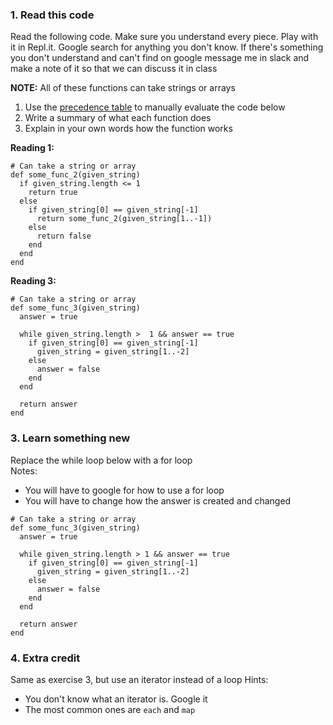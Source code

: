 ### 1. Read this code
Read the following code. Make sure you understand every piece.  Play with it in Repl.it.  Google search for anything you don't know.  If there's something you don't understand and can't find on google message me in slack and make a note of it so that we can discuss it in class


**NOTE:** All of these functions can take strings or arrays  

1) Use the [precedence table](https://www.techotopia.com/index.php/Ruby_Operator_Precedence) to manually evaluate the code below
2) Write a summary of what each function does  
3) Explain in your own words how the function works

**Reading 1:**
```
# Can take a string or array
def some_func_2(given_string)
  if given_string.length <= 1
    return true
  else
    if given_string[0] == given_string[-1]
      return some_func_2(given_string[1..-1])
    else
      return false
    end
  end
end
```

**Reading 3:**
```
# Can take a string or array
def some_func_3(given_string)
  answer = true

  while given_string.length >  1 && answer == true
    if given_string[0] == given_string[-1]
      given_string = given_string[1..-2]
    else
      answer = false
    end
  end  
  
  return answer
end
```

### 3. Learn something new
Replace the while loop below with a for loop  
Notes:
- You will have to google for how to use a for loop
- You will have to change how the answer is created and changed

```
# Can take a string or array
def some_func_3(given_string)
  answer = true

  while given_string.length > 1 && answer == true
    if given_string[0] == given_string[-1]
      given_string = given_string[1..-2]
    else
      answer = false
    end
  end  
  
  return answer
end
```


### 4. Extra credit
Same as exercise 3, but use an iterator instead of a loop
Hints:
- You don't know what an iterator is.  Google it
- The most common ones are `each` and `map`

